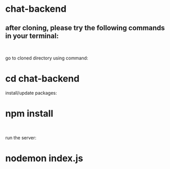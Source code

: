 # chat-backend

<h2>after cloning, please try the following commands in your terminal:</h2><br />

go to cloned directory using command:
<h1>cd chat-backend</h1>

install/update packages:
<h1>npm install</h1><br />

run the server:
<h1>nodemon index.js<h1>
